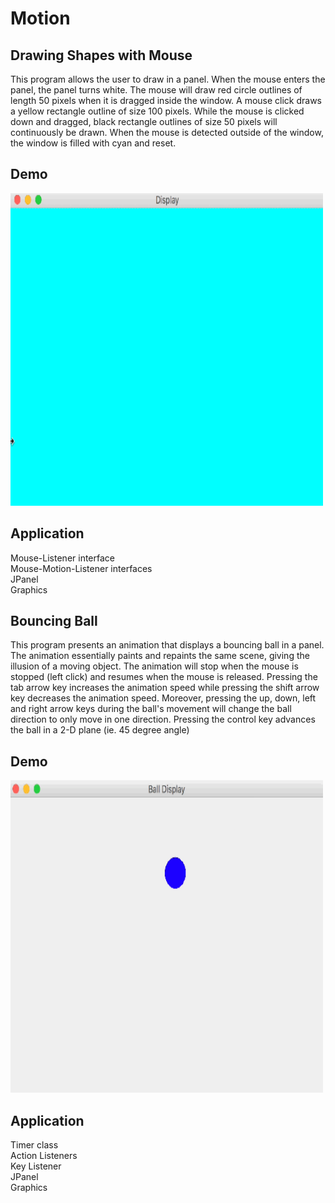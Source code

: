 # Motion

## Drawing Shapes with Mouse
This program allows the user to draw in a panel. When the mouse enters the panel, the panel turns white. The mouse will draw red circle outlines of length 50 pixels when it is dragged inside the window. A mouse click draws a yellow rectangle outline of size 100 pixels. While the mouse is clicked down and dragged, black rectangle outlines of size 50 pixels will continuously be drawn. When the mouse is detected outside of the window, the window is filled with cyan and reset. 

## Demo
<img src="/Demo/Drawing.gif" width="500" height="500"/>

## Application
Mouse-Listener interface<br/>
Mouse-Motion-Listener interfaces<br/> 
JPanel<br/>
Graphics


## Bouncing Ball
This program presents an animation that displays a bouncing ball in a panel. The animation essentially paints and repaints the same scene, giving the illusion of a moving object. The animation will stop when the mouse is stopped (left click) and resumes when the mouse is released. Pressing the tab arrow key increases the animation speed while pressing the shift arrow key decreases the animation speed. Moreover, pressing the up, down, left and right arrow keys during the ball's movement will change the ball direction to only move in one direction. Pressing the control key advances the ball in a 2-D plane (ie. 45 degree angle) 

## Demo
<img src="/Demo/Bouncing_Ball.gif" width="500" height="500"/>

## Application
Timer class<br/>
Action Listeners<br/>
Key Listener<br/> 
JPanel<br/>
Graphics
